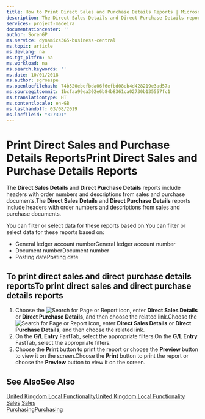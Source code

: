 ```yaml
---
title: How to Print Direct Sales and Purchase Details Reports | Microsoft Docs
description: The Direct Sales Details and Direct Purchase Details reports include headers with order numbers and descriptions from sales and purchase documents.
services: project-madeira
documentationcenter: ''
author: SorenGP
ms.service: dynamics365-business-central
ms.topic: article
ms.devlang: na
ms.tgt_pltfrm: na
ms.workload: na
ms.search.keywords: ''
ms.date: 10/01/2018
ms.author: sgroespe
ms.openlocfilehash: 74b520ebefbda06f6efbd08eb4d428219e3ad57a
ms.sourcegitcommit: 1bcfaa99ea302e6b84b8361ca02730b135557fc1
ms.translationtype: HT
ms.contentlocale: en-GB
ms.lasthandoff: 03/08/2019
ms.locfileid: "827391"
---
```

# <a name="print-direct-sales-and-purchase-details-reports"></a><span data-ttu-id="820fd-103">Print Direct Sales and Purchase Details Reports</span><span class="sxs-lookup"><span data-stu-id="820fd-103">Print Direct Sales and Purchase Details Reports</span></span>
<span data-ttu-id="820fd-104">The **Direct Sales Details** and **Direct Purchase Details** reports include headers with order numbers and descriptions from sales and purchase documents.</span><span class="sxs-lookup"><span data-stu-id="820fd-104">The **Direct Sales Details** and **Direct Purchase Details** reports include headers with order numbers and descriptions from sales and purchase documents.</span></span>  

 <span data-ttu-id="820fd-105">You can filter or select data for these reports based on:</span><span class="sxs-lookup"><span data-stu-id="820fd-105">You can filter or select data for these reports based on:</span></span>  

-   <span data-ttu-id="820fd-106">General ledger account number</span><span class="sxs-lookup"><span data-stu-id="820fd-106">General ledger account number</span></span>  
-   <span data-ttu-id="820fd-107">Document number</span><span class="sxs-lookup"><span data-stu-id="820fd-107">Document number</span></span>  
-   <span data-ttu-id="820fd-108">Posting date</span><span class="sxs-lookup"><span data-stu-id="820fd-108">Posting date</span></span>  

## <a name="to-print-direct-sales-and-direct-purchase-details-reports"></a><span data-ttu-id="820fd-109">To print direct sales and direct purchase details reports</span><span class="sxs-lookup"><span data-stu-id="820fd-109">To print direct sales and direct purchase details reports</span></span>  

1.  <span data-ttu-id="820fd-110">Choose the ![Search for Page or Report](../../media/ui-search/search_small.png "Search for Page or Report icon") icon, enter **Direct Sales Details** or **Direct Purchase Details**, and then choose the related link.</span><span class="sxs-lookup"><span data-stu-id="820fd-110">Choose the ![Search for Page or Report](../../media/ui-search/search_small.png "Search for Page or Report icon") icon, enter **Direct Sales Details** or **Direct Purchase Details**, and then choose the related link.</span></span>  
2.  <span data-ttu-id="820fd-111">On the **G/L Entry** FastTab, select the appropriate filters.</span><span class="sxs-lookup"><span data-stu-id="820fd-111">On the **G/L Entry** FastTab, select the appropriate filters.</span></span>  
3.  <span data-ttu-id="820fd-112">Choose the **Print** button to print the report or choose the **Preview** button to view it on the screen.</span><span class="sxs-lookup"><span data-stu-id="820fd-112">Choose the **Print** button to print the report or choose the **Preview** button to view it on the screen.</span></span>  

## <a name="see-also"></a><span data-ttu-id="820fd-113">See Also</span><span class="sxs-lookup"><span data-stu-id="820fd-113">See Also</span></span>  
 [<span data-ttu-id="820fd-114">United Kingdom Local Functionality</span><span class="sxs-lookup"><span data-stu-id="820fd-114">United Kingdom Local Functionality</span></span>](united-kingdom-local-functionality.md)  
<span data-ttu-id="820fd-115">[Sales](../../sales-manage-sales.md) </span><span class="sxs-lookup"><span data-stu-id="820fd-115">[Sales](../../sales-manage-sales.md) </span></span>  
[<span data-ttu-id="820fd-116">Purchasing</span><span class="sxs-lookup"><span data-stu-id="820fd-116">Purchasing</span></span>](../../purchasing-manage-purchasing.md)   
